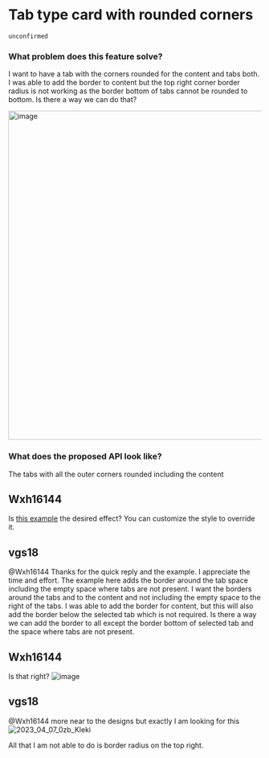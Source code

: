 # Tab type card with rounded corners

`unconfirmed`

### What problem does this feature solve?

I want to have a tab with the corners rounded for the content and tabs both.
I was able to add the border to content but the top right corner border radius is not working as the border bottom of tabs cannot be rounded to bottom. Is there a way we can do that?

<img width="654" alt="image" src="https://user-images.githubusercontent.com/95902397/230387684-fb854373-086e-4b4a-a59c-ba274128a453.png">

### What does the proposed API look like?

The tabs with all the outer corners rounded including the content

<!-- generated by ant-design-issue-helper. DO NOT REMOVE -->

## Wxh16144

Is [this example](https://ant.design/components/tabs-cn#components-tabs-demo-card-top) the desired effect? You can customize the style to override it.

## vgs18

@Wxh16144 Thanks for the quick reply and the example. I appreciate the time and effort.
The example here adds the border around the tab space including the empty space where tabs are not present. I want the borders around the tabs and to the content and not including the empty space to the right of the tabs.
I was able to add the border for content, but this will also add the border below the selected tab which is not required. Is there a way we can add the border to all except the border bottom of selected tab and the space where tabs are not present.

## Wxh16144

Is that right?
![image](https://user-images.githubusercontent.com/32004925/230622551-9682ae93-7786-48fd-b6be-b288c23d90c2.png)

## vgs18

@Wxh16144 more near to the designs but exactly I am looking for this
![2023_04_07_0zb_Kleki](https://user-images.githubusercontent.com/95902397/230637326-cd8540c1-da6c-41ad-9946-4eb914ed09f3.png)

All that I am not able to do is border radius on the top right.
